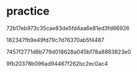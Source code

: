# practice

72b17eb973c35cae83de5fd4aa6e81ed3fd66926

182347fb9e49fd79c7d76370ab5f4487

7457f2771d8b779d018628a045bf78a8883823e0

9fb20378b096ad94467f262bc2ec0ac4
